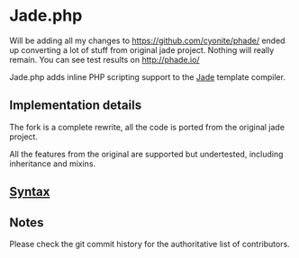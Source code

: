 # Jade.php
Will be adding all my changes to https://github.com/cyonite/phade/ ended up converting a lot of stuff from original jade project. Nothing will really remain.
You can see test results on http://phade.io/

Jade.php adds inline PHP scripting support to the [Jade](http://jade-lang.com) template compiler.

## Implementation details

The fork is a complete rewrite, all the code is ported from the original jade project.

All the features from the original are supported but undertested, including inheritance
and mixins.

## [Syntax](https://github.com/visionmedia/jade#readme)

## Notes
Please check the git commit history for the authoritative list of contributors.

